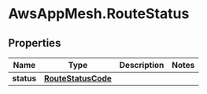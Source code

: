 # AwsAppMesh.RouteStatus

## Properties

Name | Type | Description | Notes
------------ | ------------- | ------------- | -------------
**status** | [**RouteStatusCode**](RouteStatusCode.md) |  | 


